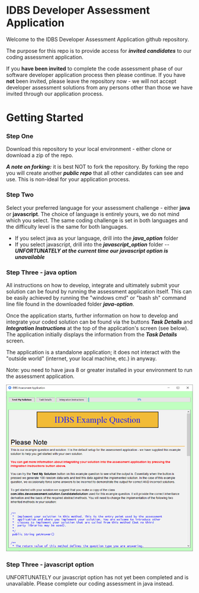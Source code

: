 # IDBS Developer Assessment Application

Welcome to the IDBS Developer Assessment Application github repository.

The purpose for this repo is to provide access for ***invited candidates*** to our coding assessment application. 

If you **have been invited** to complete the code assessment phase of our software developer  application process then please continue. If you have **not** been invited, please leave the repository now - we will not accept developer assessment solutions from any persons other than those we have invited through our application process.

# Getting Started

### Step One
Download this repository to your local environment - either clone or download a zip of the repo.

***A note on forking:*** it is best NOT to fork the repository. By forking the repo you will create another ***public repo*** that all other candidates can see and use. This is non-ideal for your application process.

### Step Two
Select your preferred language for your assessment challenge - either **java** or **javascript**. 
The choice of language is entirely yours, we do not mind which you select. The same coding challenge is set in both languages and the difficulty level is the same for both languages.

 - If you select java as your language, drill into the ***java_option*** folder
 - If you select javascript, drill into the ***javascript_option*** folder
 -- ***UNFORTUNATELY at the current time our javascript option is unavailable***

### Step Three - java option
All instructions on how to develop, integrate and ultimately submit your solution can be found by running the assessment application itself. This can be easily achieved by running the "windows cmd" or "bash sh" command line file found in the downloaded folder ***java-option***. 

Once the application starts, further information on how to develop and integrate your coded solution can be found via the buttons ***Task Details*** and ***Integration Instructions***  at the top of the application's screen (see below). The application initially displays the information from the ***Task Details*** screen.

The application is a standalone application; it does not interact with the "outside world" (internet, your local machine, etc.) in anyway.

Note: you need to have java 8 or greater installed in your environment to run the assessment application.

![enter image description here](images/AssessmentApp.png)




### Step Three - javascript option
UNFORTUNATELY our javascript option has not yet been completed and is unavailable. Please complete our coding assessment in java instead.

